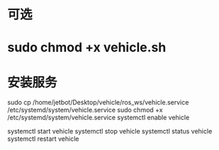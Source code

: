 # 可选
# sudo chmod +x vehicle.sh

# 安装服务
sudo cp /home/jetbot/Desktop/vehicle/ros_ws/vehicle.service /etc/systemd/system/vehicle.service
sudo chmod +x /etc/systemd/system/vehicle.service
systemctl enable vehicle

systemctl start vehicle
systemctl stop vehicle
systemctl status vehicle
systemctl restart vehicle



<!-- sudo usermod -a -G dialout jetbot -->
<!-- sudo usermod -a -G tty jetbot -->